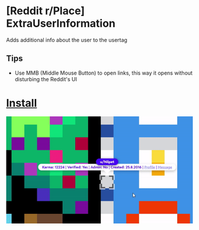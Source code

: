 # [Reddit r/Place] ExtraUserInformation
Adds additional info about the user to the usertag

## Tips

* Use MMB (Middle Mouse Button) to open links, this way it opens without disturbing the Reddit's UI

# [Install](https://github.com/Hakorr/Userscripts/raw/main/Reddit.com/PlaceExtraUserInfo/placeextrauserinfo.user.js)

![](example2.gif)
